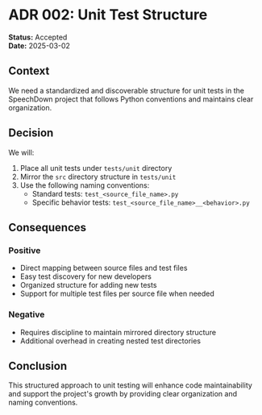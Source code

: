 # ADR 002: Unit Test Structure

**Status:** Accepted  
**Date:** 2025-03-02

## Context

We need a standardized and discoverable structure for unit tests in the SpeechDown project that follows Python conventions and maintains clear organization.

## Decision

We will:
1. Place all unit tests under `tests/unit` directory
2. Mirror the `src` directory structure in `tests/unit`
3. Use the following naming conventions:
   - Standard tests: `test_<source_file_name>.py`
   - Specific behavior tests: `test_<source_file_name>__<behavior>.py`

## Consequences

### Positive
- Direct mapping between source files and test files
- Easy test discovery for new developers
- Organized structure for adding new tests
- Support for multiple test files per source file when needed

### Negative
- Requires discipline to maintain mirrored directory structure
- Additional overhead in creating nested test directories

## Conclusion

This structured approach to unit testing will enhance code maintainability and support the project's growth by providing clear organization and naming conventions.
